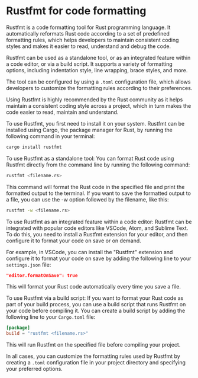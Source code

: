 # Rustfmt for code formatting

Rustfmt is a code formatting tool for Rust programming language. It automatically reformats Rust code according to a set of predefined formatting rules, which helps developers to maintain consistent coding styles and makes it easier to read, understand and debug the code.

Rustfmt can be used as a standalone tool, or as an integrated feature within a code editor, or via a build script. It supports a variety of formatting options, including indentation style, line wrapping, brace styles, and more.

The tool can be configured by using a `.toml` configuration file, which allows developers to customize the formatting rules according to their preferences.

Using Rustfmt is highly recommended by the Rust community as it helps maintain a consistent coding style across a project, which in turn makes the code easier to read, maintain and understand.

To use Rustfmt, you first need to install it on your system. Rustfmt can be installed using Cargo, the package manager for Rust, by running the following command in your terminal:

```sh
cargo install rustfmt
```

To use Rustfmt as a standalone tool: You can format Rust code using Rustfmt directly from the command line by running the following command:

```sh
rustfmt <filename.rs>
```
This command will format the Rust code in the specified file and print the formatted output to the terminal. If you want to save the formatted output to a file, you can use the -w option followed by the filename, like this:

```sh
rustfmt -w <filename.rs>
```

To use Rustfmt as an integrated feature within a code editor: Rustfmt can be integrated with popular code editors like VSCode, Atom, and Sublime Text. To do this, you need to install a Rustfmt extension for your editor, and then configure it to format your code on save or on demand.

For example, in VSCode, you can install the "Rustfmt" extension and configure it to format your code on save by adding the following line to your `settings.json` file:

```json
"editor.formatOnSave": true
```

This will format your Rust code automatically every time you save a file.

To use Rustfmt via a build script: If you want to format your Rust code as part of your build process, you can use a build script that runs Rustfmt on your code before compiling it. You can create a build script by adding the following line to your `Cargo.toml` file:

```toml
[package]
build = "rustfmt <filename.rs>"
```

This will run Rustfmt on the specified file before compiling your project.

In all cases, you can customize the formatting rules used by Rustfmt by creating a `.toml` configuration file in your project directory and specifying your preferred options. 